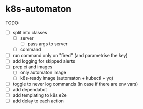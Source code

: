 # k8s-automaton

TODO:
- [ ] split into classes
    - [ ] server
        - [ ] pass args to server
    - [ ] command
- [ ] run command only on "fired" (and parametrise the key)
- [ ] add logging for skipped alerts
- [ ] prep ci and images
    - [ ] only automaton image
    - [ ] k8s-ready image (automaton + kubectl + yq)
- [ ] toggle to never log commands (in case if there are env vars)
- [ ] add dependabot
- [ ] add templating to k8s e2e
- [ ] add delay to each action
